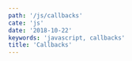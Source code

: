 ```yaml
---
path: '/js/callbacks'
cate: 'js'
date: '2018-10-22'
keywords: 'javascript, callbacks'
title: 'Callbacks'
---
```

